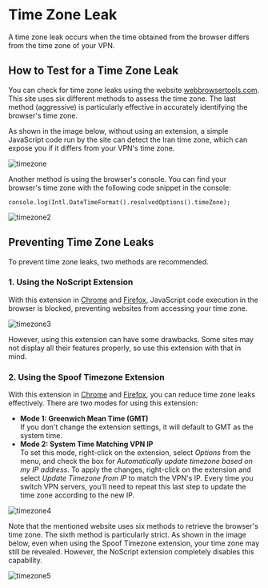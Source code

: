 # Time Zone Leak

A time zone leak occurs when the time obtained from the browser differs from the time zone of your VPN.

## How to Test for a Time Zone Leak
You can check for time zone leaks using the website [webbrowsertools.com](https://webbrowsertools.com/timezone/). This site uses six different methods to assess the time zone. The last method (aggressive) is particularly effective in accurately identifying the browser's time zone.

As shown in the image below, without using an extension, a simple JavaScript code run by the site can detect the Iran time zone, which can expose you if it differs from your VPN's time zone.

![timezone](https://github.com/user-attachments/assets/d9eee13e-b903-4977-ba05-e8707671f2dd)

Another method is using the browser's console. You can find your browser's time zone with the following code snippet in the console:
```
console.log(Intl.DateTimeFormat().resolvedOptions().timeZone);
```
![timezone2](https://github.com/user-attachments/assets/61a3c169-32f0-47e9-b468-c37e1e1d4a4a)

## Preventing Time Zone Leaks
To prevent time zone leaks, two methods are recommended.

### 1. Using the NoScript Extension
With this extension in [Chrome](https://chromewebstore.google.com/detail/noscript/doojmbjmlfjjnbmnoijecmcbfeoakpjm) and [Firefox](https://addons.mozilla.org/addon/noscript/), JavaScript code execution in the browser is blocked, preventing websites from accessing your time zone.

![timezone3](https://github.com/user-attachments/assets/2238af19-619d-42ad-a7dc-b6bb7a07e0dd)

However, using this extension can have some drawbacks. Some sites may not display all their features properly, so use this extension with that in mind.

### 2. Using the Spoof Timezone Extension
With this extension in [Chrome](https://chromewebstore.google.com/detail/spoof-timezone/kcabmhnajflfolhelachlflngdbfhboe?hl=en) and [Firefox](https://addons.mozilla.org/en-US/firefox/addon/spoof-timezone/), you can reduce time zone leaks effectively. There are two modes for using this extension:
- **Mode 1: Greenwich Mean Time (GMT)**  
  If you don't change the extension settings, it will default to GMT as the system time.
- **Mode 2: System Time Matching VPN IP**  
  To set this mode, right-click on the extension, select *Options* from the menu, and check the box for *Automatically update timezone based on my IP address*. To apply the changes, right-click on the extension and select *Update Timezone from IP* to match the VPN's IP. Every time you switch VPN servers, you’ll need to repeat this last step to update the time zone according to the new IP.

![timezone4](https://github.com/user-attachments/assets/dce0eaef-40a3-4079-92f4-4067ea2bbce9)


Note that the mentioned website uses six methods to retrieve the browser's time zone. The sixth method is particularly strict. As shown in the image below, even when using the Spoof Timezone extension, your time zone may still be revealed. However, the NoScript extension completely disables this capability.

![timezone5](https://github.com/user-attachments/assets/f168398e-5073-4ec3-9994-a83bf53b7cb7)
